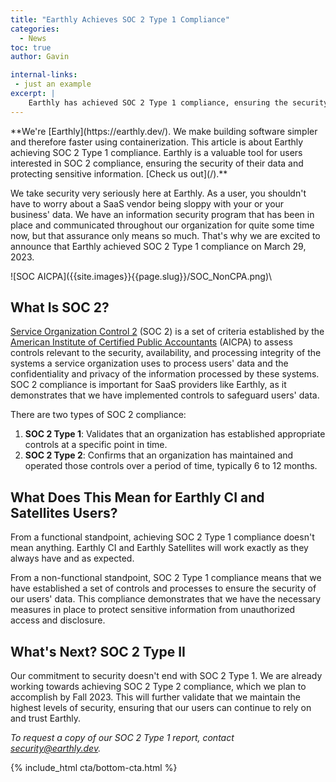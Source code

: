 ```yaml
---
title: "Earthly Achieves SOC 2 Type 1 Compliance"
categories:
  - News
toc: true
author: Gavin

internal-links:
 - just an example
excerpt: |
    Earthly has achieved SOC 2 Type 1 compliance, ensuring the security of users' data. Find out what this means for Earthly CI and Satellites users and their data protection in this informative article.
---
```

<!--sgpt-->**We're [Earthly](https://earthly.dev/). We make building software simpler and therefore faster using containerization. This article is about Earthly achieving SOC 2 Type 1 compliance. Earthly is a valuable tool for users interested in SOC 2 compliance, ensuring the security of their data and protecting sensitive information. [Check us out](/).**

We take security very seriously here at Earthly. As a user, you shouldn't have to worry about a SaaS vendor being sloppy with your or your business' data. We have an information security program that has been in place and communicated throughout our organization for quite some time now, but that assurance only means so much. That's why we are excited to announce that Earthly achieved SOC 2 Type 1 compliance on March 29, 2023.

<div class="flex justify-center">
![SOC AICPA]({{site.images}}{{page.slug}}/SOC_NonCPA.png)\
</div>

## What Is SOC 2?

[Service Organization Control 2](https://www.aicpa-cima.com/topic/audit-assurance/audit-and-assurance-greater-than-soc-2) (SOC 2) is a set of criteria established by the [American Institute of Certified Public Accountants](https://www.aicpa-cima.com/home) (AICPA) to assess controls relevant to the security, availability, and processing integrity of the systems a service organization uses to process users' data and the confidentiality and privacy of the information processed by these systems. SOC 2 compliance is important for SaaS providers like Earthly, as it demonstrates that we have implemented controls to safeguard users' data.

There are two types of SOC 2 compliance:

1. **SOC 2 Type 1**:  Validates that an organization has established appropriate controls at a specific point in time.
2. **SOC 2 Type 2**:  Confirms that an organization has maintained and operated those controls over a period of time, typically 6 to 12 months.

## What Does This Mean for Earthly CI and Satellites Users?

From a functional standpoint, achieving SOC 2 Type 1 compliance doesn't mean anything. Earthly CI and Earthly Satellites will work exactly as they always have and as expected.

From a non-functional standpoint, SOC 2 Type 1 compliance means that we have established a set of controls and processes to ensure the security of our users' data. This compliance demonstrates that we have the necessary measures in place to protect sensitive information from unauthorized access and disclosure.

## What's Next? SOC 2 Type II

Our commitment to security doesn't end with SOC 2 Type 1. We are already working towards achieving SOC 2 Type 2 compliance, which we plan to accomplish by Fall 2023. This will further validate that we maintain the highest levels of security, ensuring that our users can continue to rely on and trust Earthly.

*To request a copy of our SOC 2 Type 1 report, contact security@earthly.dev.*

{% include_html cta/bottom-cta.html %}
